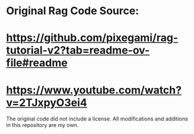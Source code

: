 # Original Rag Code Source:
# https://github.com/pixegami/rag-tutorial-v2?tab=readme-ov-file#readme
# https://www.youtube.com/watch?v=2TJxpyO3ei4

The original code did not include a license. All modifications and additions in this repository are my own.
